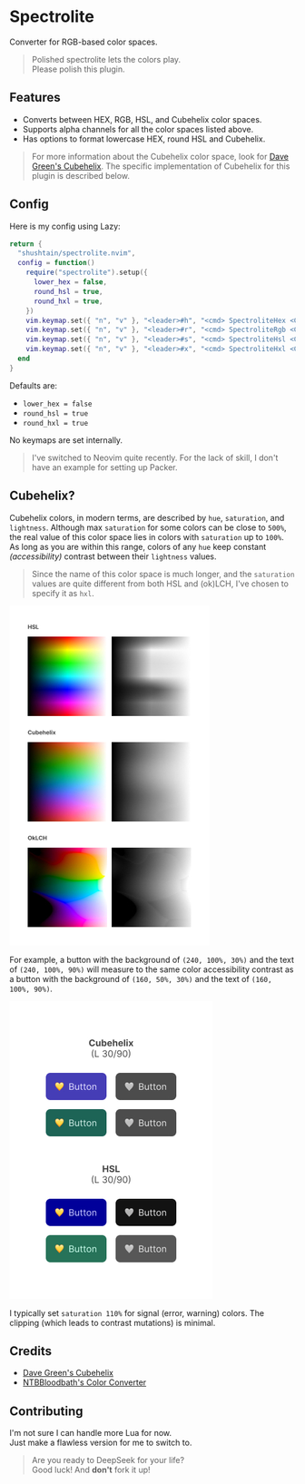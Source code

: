 # Spectrolite

Converter for RGB-based color spaces.

> Polished spectrolite lets the colors play.  
> Please polish this plugin.

## Features

- Converts between HEX, RGB, HSL, and Cubehelix color spaces.
- Supports alpha channels for all the color spaces listed above.
- Has options to format lowercase HEX, round HSL and Cubehelix.

> For more information about the Cubehelix color space, look for [Dave Green's Cubehelix](https://people.phy.cam.ac.uk/dag9/CUBEHELIX/#Paper). The specific implementation of Cubehelix for this plugin is described below.

## Config

Here is my config using Lazy:

```lua
return {
  "shushtain/spectrolite.nvim",
  config = function()
    require("spectrolite").setup({
      lower_hex = false,
      round_hsl = true,
      round_hxl = true,
    })
    vim.keymap.set({ "n", "v" }, "<leader>#h", "<cmd> SpectroliteHex <CR>")
    vim.keymap.set({ "n", "v" }, "<leader>#r", "<cmd> SpectroliteRgb <CR>")
    vim.keymap.set({ "n", "v" }, "<leader>#s", "<cmd> SpectroliteHsl <CR>")
    vim.keymap.set({ "n", "v" }, "<leader>#x", "<cmd> SpectroliteHxl <CR>")
  end
}
```

Defaults are:

- `lower_hex = false`
- `round_hsl = true`
- `round_hxl = true`

No keymaps are set internally.

> I've switched to Neovim quite recently. For the lack of skill, I don't have an example for setting up Packer.

## Cubehelix?

Cubehelix colors, in modern terms, are described by `hue`, `saturation`, and `lightness`. Although max `saturation` for some colors can be close to `500%`, the real value of this color space lies in colors with `saturation` up to `100%`. As long as you are within this range, colors of any `hue` keep constant _(accessibility)_ contrast between their `lightness` values.

> Since the name of this color space is much longer, and the `saturation` values are quite different from both HSL and (ok)LCH, I've chosen to specify it as `hxl`.

![Color spaces](https://raw.githubusercontent.com/shushtain/spectrolite.nvim/refs/heads/main/example1.jpg)

For example, a button with the background of `(240, 100%, 30%)` and the text of `(240, 100%, 90%)` will measure to the same color accessibility contrast as a button with the background of `(160, 50%, 30%)` and the text of `(160, 100%, 90%)`.

![Example](https://raw.githubusercontent.com/shushtain/spectrolite.nvim/refs/heads/main/example2.jpg)

I typically set `saturation 110%` for signal (error, warning) colors. The clipping (which leads to contrast mutations) is minimal.

## Credits

- [Dave Green's Cubehelix](https://people.phy.cam.ac.uk/dag9/CUBEHELIX/#Paper)
- [NTBBloodbath's Color Converter](https://github.com/NTBBloodbath/color-converter.nvim)

## Contributing

I'm not sure I can handle more Lua for now.  
Just make a flawless version for me to switch to.

> Are you ready to DeepSeek for your life?  
> Good luck! And **don't** fork it up!
